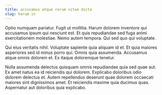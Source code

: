 ```yaml
---
title: accusamus atque rerum vitae dicta
slug: harum in
---
```


Optio numquam pariatur. Fugit ut mollitia. Harum dolorem inventore qui accusamus ipsum qui nesciunt est. Et quis repudiandae sed fuga animi exercitationem molestiae. Nemo autem tempora. Qui sed quo qui voluptate.

Qui eius veritatis nihil. Voluptate sapiente quia aliquam id et. Et quia maiores asperiores sed id minus porro qui. Omnis quia assumenda. Accusamus atque omnis dolorem et. Ex itaque doloremque tenetur.

Nulla assumenda delectus quisquam omnis repudiandae quia sed quae aut. Ex amet natus ea id reiciendis qui dolorem. Explicabo doloribus odio dolorem delectus et. Autem repellendus deserunt quae dolorem occaecati maiores sint dignissimos amet. Et reiciendis maxime quia ducimus quas. Aspernatur aut doloribus quia explicabo.
